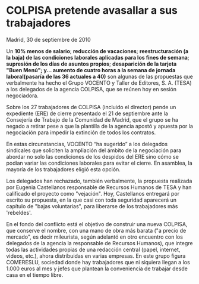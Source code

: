 # COLPISA pretende avasallar a sus trabajadores

Madrid, 30 de septiembre de 2010

Un **10% menos de salario**; **reducción de vacaciones**; **reestructuración (a la baja) de las condiciones laborales aplicadas para los fines de semana**; **supresión de los días de asuntos propios**; **desaparición de la tarjeta "Buen Menú"; y... aumento de cuatro horas a la semana de jornada laboral(pasaría de las 36 actuales a 40)** son algunas de las propuestas que verbalmente ha hecho el Grupo VOCENTO y Taller de Editores, S. A. (TESA) a los delegados de la agencia COLPISA, que se reúnen hoy en sesión negociadora.

Sobre los 27 trabajadores de COLPISA (incluido el director) pende un expediente (ERE) de cierre presentado el 21 de septiembre ante la Consejería de Trabajo de la Comunidad de Madrid, que el grupo se ha negado a retirar pese a que la plantilla de la agencia apostó y apuesta por la negociación para impedir la extinción de todos los contratos.

En estas circunstancias, VOCENTO “ha sugerido” a los delegados sindicales que soliciten la ampliación del ámbito de la negociación para abordar no solo las condiciones de los despidos del ERE sino cómo se podían variar las condiciones laborales para evitar el cierre. En asamblea, la mayoría de los trabajadores eligió esta opción.

Los delegados han rechazado, también verbalmente, la propuesta realizada por Eugenia Castellanos responsable de Recursos Humanos de TESA y han calificado el proyecto como "vejación". Hoy, Castellanos entregará por escrito su propuesta, en la que casi con toda seguridad aparecerá un capítulo de "bajas voluntarias", para liberarse de los trabajadores más 'rebeldes'.

En el fondo del conflicto está el objetivo de construir una nueva COLPISA, que conserve el nombre, con una mano de obra más barata ("a precio de mercado", es decir mileurista, según adelantó en otro encuentro con los delegados de la agencia la responsable de Recursos Humanos), que integre todas las actividades propias de una redacción central (papel, internet, videos, etc.), ahora distribuidas en varias empresas. En este grupo figura COMERESLU, sociedad donde hay trabajadores que ni siquiera llegan a los 1.000 euros al mes y jefes que plantean la conveniencia de trabajar desde casa en el tiempo libre.
